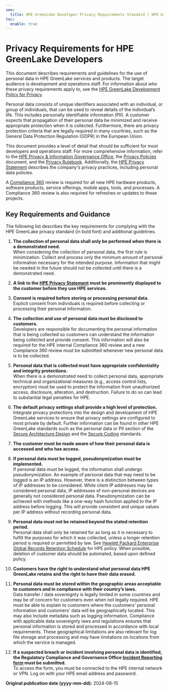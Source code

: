```yaml
---
seo:
  title: HPE GreenLake Developer Privacy Requirements Standard | HPE GreenLake Platform
toc:
  enable: true
---
```


# Privacy Requirements for HPE GreenLake Developers

This document describes requirements and guidelines for the use of personal data in HPE GreenLake services and products.
The target audience is development and operations staff. For information about who these privacy requirements apply to, see the [HPE GreenLake Development Policy for Privacy](../../policies/privacy-policy.md).

Personal data consists of unique identifiers associated with an individual, or group of individuals, that can be used to reveal
details of the individual’s life.
This includes personally identifiable information (PII).
A customer expects that propagation of their personal data be minimized and receive appropriate
protection when it is collected. Furthermore, there are privacy protection criteria that are legally
required in many countries, such as the General Data Protection Regulation (GDPR) in the European
Union.

This document provides a level of detail that should be sufficient for most developers and operations staff.
For more comprehensive information, refer to the
[HPE Privacy & Information Governance Office](https://hpe.sharepoint.com/teams/olaa/SitePages/privacy.aspx),
the [Privacy Policies](https://hpe.sharepoint.com/teams/olaa/SitePages/privacypolicies.aspx) document,
and the
[Privacy Rulebook](https://hpe.sharepoint.com/teams/olaa/SitePages/privacy-rulebook.aspx).
Additionally, the [HPE Privacy Statement](https://www.hpe.com/us/en/legal/privacy.html)
describes the company's privacy practices, including personal data policies.

A
[Compliance 360](https://hpe.sharepoint.com/teams/hpe-rcgo/SitePages/Compliance360.aspx)
review is required for all new HPE hardware products, software products, service offerings, mobile apps,
tools, and processes.
A Compliance 360 review is also required for refreshes or updates to these projects.

## Key Requirements and Guidance

The following list describes the key requirements for complying with the HPE GreenLake privacy standard (in bold font) and additional guidelines.

1. **The collection of personal data shall only be performed when there is a demonstrated need.** \
When considering the collection of personal data, the first rule is minimization.
Collect and process only the minimum amount of personal information necessary for the intended purpose.
Information that might be needed in the future should not be collected until there is a demonstrated need.

2. **A link to the
[HPE Privacy Statement](https://www.hpe.com/us/en/legal/privacy.html)
must be prominently displayed to the customer before they use HPE services.**

3. **Consent is required before storing or processing personal data.** \
Explicit consent from individuals is required before collecting or processing their personal information.

4. **The collection and use of personal data must be disclosed to customers.** \
Developers are responsible for documenting the personal information that is being collected so customers can understand the
information being collected and provide consent.
This information will also be required for the HPE internal Compliance 360 review and a new Compliance 360 review must be submitted whenever new personal data is to be collected.

5. **Personal data that is collected must have appropriate confidentiality and integrity protections.** \
When there is a demonstrated need to collect personal data, appropriate technical and organizational measures (e.g., access control lists, encryption)
must be used to protect the information from unauthorized access, disclosure, alteration, and destruction.
Failure to do so can lead to substantial legal penalties for HPE.

6. **The default privacy settings shall provide a high level of protection.** \
Integrate privacy protections into the design and development of HPE GreenLake services to ensure that privacy settings are
configured to most private by default.
Further information can be found in other HPE GreenLake standards such as
the personal data or PII section of the [Secure Architecture Design](secure_design_and_architecture.md/#personal-data-or-pii)
and
the [Secure Coding](../secure_coding/secure_coding_and_reviews.md) standards.

7. **The customer must be made aware of how their personal data is accessed and who has access.**

8. **If personal data must be logged, pseudonymization must be implemented.** \
If personal data must be logged, the information shall undergo pseudonymization.
An example of personal data that may need to be logged is an IP address.
However, there is a distinction between types of IP addresses to be considered.
While client IP addresses may be considered personal data, IP addresses of non-personal devices are generally not considered personal data.
Pseudonymization can be achieved with methods like a one-way hash function applied to the IP address before logging.
This will provide consistent and unique values per IP address without recording personal data.

9. **Personal data must not be retained beyond the stated retention period.** \
Personal data shall only be retained for as long as it is necessary to fulfill the purposes for which it was collected,
unless a longer retention period is required or permitted by law.
See [Hewlett Packard Enterprise Global Records Retention Schedule](https://hpe.sharepoint.com/teams/grm/Shared%20Documents/Compliance/Record%20Series/Simplified%20Records%20Retention%20Schedule%20HP112-01%20Rev%20F.pdf)
for HPE policy.
When possible, deletion of customer data should be automated, based upon defined policy.

10. **Customers have the right to understand what personal data HPE GreenLake retains and the right to have their data erased.**

11. **Personal data must be stored within the geographic areas acceptable to customers and in compliance with their country’s laws.** \
Data transfer / data sovereignty is legally limited in some countries and may be of concern for customers even when not legally required.
HPE must be able to explain to customers where the customers' personal information and customers' data will be geographically located.
This may also include metadata such as logging information.
Compliance with applicable data sovereignty laws and regulations ensures that personal information is stored and processed in
accordance with local requirements.
These geographical limitations are also relevant for log file storage and processing and may have limitations on locations
from which the service is managed.

12. **If a suspected breach or incident involving personal data is identified, the
Regulatory Compliance and Governance Office
[Incident Reporting form](https://entsp1.its.hpecorp.net/teams/bic14/tslegalregulatory/Lists/Incident%20Reporting%20Form/NewForm_copy%283%29.aspx?Source=https://entsp1.its.hpecorp.net/teams/bic14/tslegalregulatory/SitePages/IRFthankyou.aspx)
must be submitted.** \
To access the form, you must be connected to the HPE internal network or VPN. Log on with your HPE email address and password.

**Original publication date (yyyy-mm-dd):** 2024-08-15
